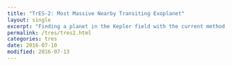 ```yaml
---
title: "TrES-2: Most Massive Nearby Transiting Exoplanet"
layout: single
excerpt: "Finding a planet in the Kepler field with the current method allows astronomers to plan future observations with Kepler that include searching for moons around TrES-2."
permalink: /tres/tres2.html
categories: tres
date: 2016-07-10
modified: 2016-07-13
---
```


